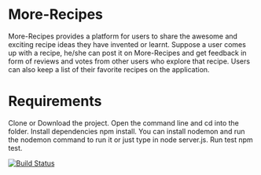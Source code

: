 # More-Recipes
More-Recipes provides a platform for users to share the awesome and exciting  recipe ideas they have invented or learnt.  Suppose a user comes up with a recipe,  he/she can post it on More-Recipes and  get feedback in form of reviews and votes from other users who explore that recipe. Users can also keep a list of their favorite recipes on the application.

# Requirements
Clone or Download the project. Open the command line and cd into the folder. Install dependencies npm install. You can install nodemon and run the nodemon command to run it or just type in node server.js. Run test npm test.

[![Build Status](https://travis-ci.org/ipheghe/More-Recipes.svg?branch=master)](https://travis-ci.org/ipheghe/More-Recipes)
